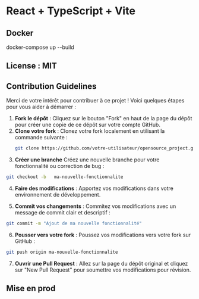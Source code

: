 # React + TypeScript + Vite

## Docker

docker-compose up --build

## License : MIT

## Contribution Guidelines

Merci de votre intérêt pour contribuer à ce projet ! Voici quelques étapes pour vous aider à démarrer :

1. **Fork le dépôt** : Cliquez sur le bouton "Fork" en haut de la page du dépôt pour créer une copie de ce dépôt sur votre compte GitHub.
2. **Clone votre fork** : Clonez votre fork localement en utilisant la commande suivante :
   ```sh
   git clone https://github.com/votre-utilisateur/opensource_project.git

3. **Créer une branche** Créez une nouvelle branche pour votre fonctionnalité ou correction de bug :
  ```sh
  git checkout -b   ma-nouvelle-fonctionnalite
  ```

4. **Faire des modifications** : Apportez vos modifications dans votre environnement de développement.

5. **Commit vos changements** : Commitez vos modifications avec un message de commit clair et descriptif :
  ```sh
  git commit -m "Ajout de ma nouvelle fonctionnalité"
  ```

6. **Pousser vers votre fork** : Poussez vos modifications vers votre fork sur GitHub :
  ```sh
  git push origin ma-nouvelle-fonctionnalite
  ```

7. **Ouvrir une Pull Request** : Allez sur la page du dépôt original et cliquez sur "New Pull Request" pour soumettre vos modifications pour révision.

## Mise en prod

